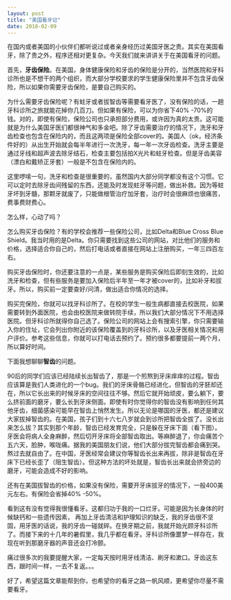 ```yaml
---
layout: post
title: "美国看牙记"
date: 2018-02-09
---
```


在国内或者美国的小伙伴们都听说过或者亲身经历过美国牙医之贵。其实在美国看牙，除了贵之外，程序还相对更复杂。今天我们就来讲讲关于在美国看牙的问题。

首先，**牙齿保险**。在美国，身体健康保险和牙齿的保险是分开的，当然医院和牙科诊所也是不想干的两个组织，而大部分学校要求的学生健康保险里并不包含牙齿保险，所以如果你需要牙齿保险，是要自己购买的。

为什么需要牙齿保险呢？有蛀牙或者拔智齿等需要看牙医了，没有保险的话，一趟牙科诊所之旅就能花掉你几百刀。但如果有保险，可以为你省下40% -70%的钱。对的，即使有保险，保险公司也只承担部分费用，或许因为真的太贵。这可能就是为什么美国牙医们都很神气和多金吧。除了牙齿需要治疗的情况下，洗牙和牙齿检查也包含在保险内的，而且这两项是保险全部cover的。美国人（ok，经济条件好的）从出生开始就会每半年进行一次洗牙，每一年一次牙齿检查。洗牙主要是通过牙线和超声波去除牙结石，检查主要包括拍X光片和蛀牙检查。但是牙齿美容（漂白和戴矫正牙套）一般是不包含在保险内的。

这里啰嗦一句，洗牙和检查是很重要的，虽然国内大部分同学都没有这个习惯。它可以定时去除牙齿间残留的东西，还能及时发现蛀牙等问题，做出补救。因为等蛀牙坏到牙髓，那颗牙就废了，只能做根管治疗加牙套，治疗时会很麻烦也很痛苦，费事费财费心。

怎么样，心动了吗？

怎么购买牙齿保险？有的学校会推荐一些保险公司，比如Delta和Blue Cross Blue Shield。我当时用的是Delta。你只需要找到这些公司的网站，对比他们的服务和价格，选择适合你自己的，然后打电话或者直接在网站上注册购买，一年三四百左右。

购买牙齿保险时，你还要注意的一点是，某些服务是购买保险后即刻生效的，比如洗牙和检查，但有些服务是要加入保险后半年至一年才被cover的，比如补牙和拔牙。所以，购买前一定要查好/问清，做出适合你情况的选择。

购买完保险，你就可以找牙科诊所了。在校的学生一般生病都直接去校医院，如果需要转到外面医院，也会由校医院来做转院手续，所以我们大部分情况下不用选择医院。但牙科诊所就得你自己选了。保险公司的网站上会有搜索引擎，你只需要输入你的住址，它会列出你附近的该保险覆盖到的牙科诊所，以及牙医相关情况和用户评价。参考这些信息，你就可以打电话去预约了。预约很多都要提前一两个月，所以算好时间。

下面我想聊聊**智齿**的问题。

90后的同学们应该已经陆续长出智齿了，那是一个煎熬到牙床痒痒的过程。智齿应该算是我们人类进化的一个bug。我们的牙床骨骼已经进化，但智齿的牙胚却还在，所以它长出来的时候牙床的空间往往不够。然后它就开始顽皮，要么躺下，要么挤前面的磨牙，要么长到牙床侧面。即使有时你觉得你的智齿没有影响到任何其他牙齿，细菌感染可能早在智齿上悄然发生。所以无论是哪国的牙医，都还是建议大家拔掉智齿的。在美国，孩子们到十六七八岁就会到诊所把智齿全拔了。没长出来怎么拔？其实到那个年龄，智齿已经发育完全，只是躲在牙床下面（看下图）。牙医会将病人全身麻醉，然后切开牙床将全部智齿取出。等麻醉退了，你会痛苦个五六天，脸肿，喉咙痛。据我的美国朋友们说，他们大部分拔完智齿都会痛到哭。熬过去就自由了。在中国，牙医经常会建议你等智齿长出来再拔，除非是智齿在牙床下已经长歪了（阻生智齿）。但这种方法的坏处就是，智齿长出来就会挤旁边的磨牙，可能会造成不好的影响。

还有在美国拔智齿的价格，如果没有保险，需要开牙床拔牙的情况下，一般400美元左右。有保险会省掉40% -50%。

看到这有没有觉得我很懂看牙。这都归功于我的一口烂牙。可能是因为长身体的时候缺钙和一些遗传因素， 再加上牙齿清洁和护理知识的缺乏，我的牙齿很不坚固，用牙医的话说，我的牙齿一碰就碎。在换牙期之前，我就开始光顾牙科诊所了。而接下来的十几年的暑假里，我几乎都在看牙。牙科诊所像噩梦一样存在，我现在听到那磨牙器的声音还会打冷颤。

痛过很多次的我要提醒大家，一定每天按时用牙线清洁、刷牙和漱口。牙齿这东西，跟时间一样，一去不复返。。。

好了，希望这篇文章能帮到你，也希望你的看牙之路一帆风顺，更希望你尽量不需要看牙。
